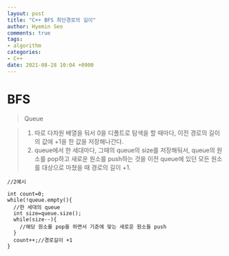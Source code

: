 ```yaml
---
layout: post
title: "C++ BFS 최단경로의 길이"
author: Hyemin Seo
comments: true
tags:
- algorithm
categories:
- C++
date: 2021-08-28 10:04 +0900
---
```


# BFS
> Queue   

> 1. 따로 다차원 배열을 둬서 0을 디폴트로 탐색을 할 때마다, 이전 경로의 길이의 값에 +1을 한 값을 저장해나간다. 
> 2. queue에서 한 세대마다, 그때의 queue의 size를 저장해둬서, queue의 원소를 pop하고 새로운 원소를 push하는 것을 이전 queue에 있던 모든 원소를 대상으로 마쳤을 때 경로의 길이 +1.

```
//2예시

int count=0;
while(!queue.empty(){
  //한 세대의 queue
  int size=queue.size();
  while(size--){
    //해당 원소를 pop을 하면서 기준에 맞는 새로운 원소들 push
  }
  count++;//경로길이 +1
}
```
